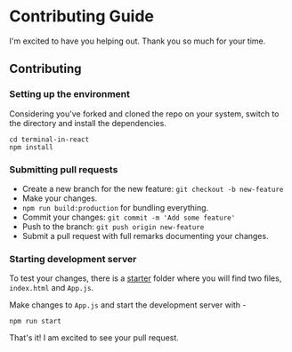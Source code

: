 # Contributing Guide

I'm excited to have you helping out. Thank you so much for your time.

## Contributing

### Setting up the environment

Considering you've forked and cloned the repo on your system, switch to the directory and install the dependencies.

```
cd terminal-in-react
npm install
```

### Submitting pull requests

*   Create a new branch for the new feature: `git checkout -b new-feature`
*   Make your changes.
*   `npm run build:production` for bundling everything.
*   Commit your changes: `git commit -m 'Add some feature'`
*   Push to the branch: `git push origin new-feature`
*   Submit a pull request with full remarks documenting your changes.

### Starting development server

To test your changes, there is a [starter](./starter) folder where you will find two files, `index.html` and `App.js`. 

Make changes to `App.js` and start the development server with -

```
npm run start
```

That's it! I am excited to see your pull request.
